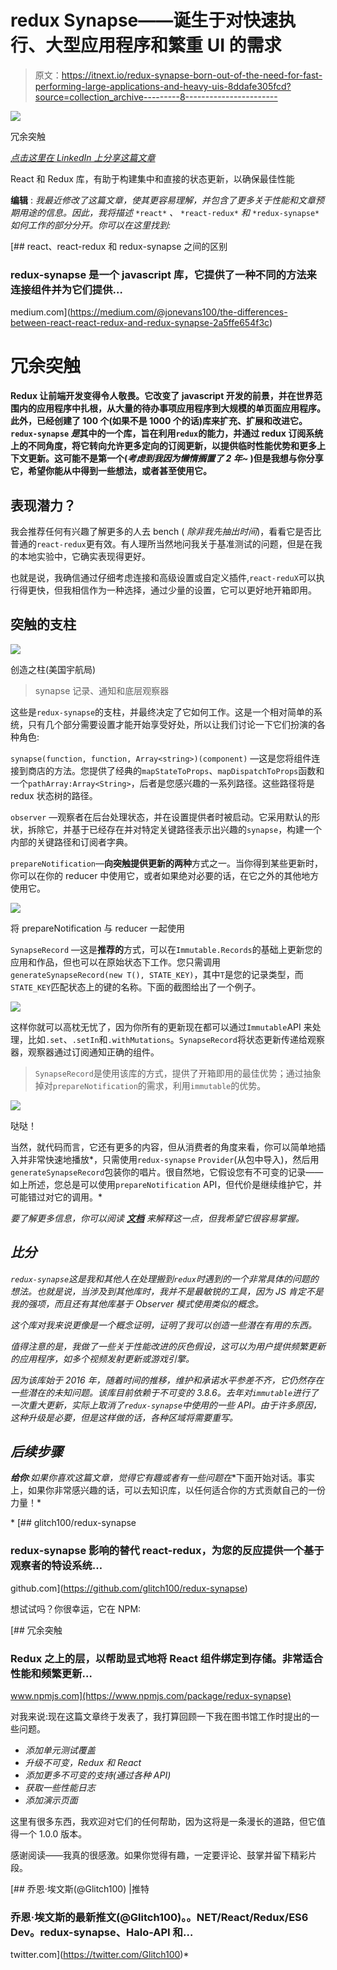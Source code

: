 # redux Synapse——诞生于对快速执行、大型应用程序和繁重 UI 的需求

> 原文：<https://itnext.io/redux-synapse-born-out-of-the-need-for-fast-performing-large-applications-and-heavy-uis-8ddafe305fcd?source=collection_archive---------8----------------------->

![](img/98e140c9c97a60000ebb5ff65eba6104.png)

冗余突触

[*点击这里在 LinkedIn 上分享这篇文章*](https://www.linkedin.com/cws/share?url=https%3A%2F%2Fitnext.io%2Fredux-synapse-born-out-of-the-need-for-fast-performing-large-applications-and-heavy-uis-8ddafe305fcd)

React 和 Redux 库，有助于构建集中和直接的状态更新，以确保最佳性能

**编辑** : *我最近修改了这篇文章，使其更容易理解，并包含了更多关于性能和文章预期用途的信息。因此，我将描述* `*react*` *、* `*react-redux*` *和* `*redux-synapse*` *如何工作的部分分开。你可以在这里找到:*

[](https://medium.com/@jonevans100/the-differences-between-react-react-redux-and-redux-synapse-2a5ffe654f3c) [## react、react-redux 和 redux-synapse 之间的区别

### redux-synapse 是一个 javascript 库，它提供了一种不同的方法来连接组件并为它们提供…

medium.com](https://medium.com/@jonevans100/the-differences-between-react-react-redux-and-redux-synapse-2a5ffe654f3c) 

# 冗余突触

**Redux 让前端开发变得令人敬畏。它改变了 javascript 开发的前景，并在世界范围内的应用程序中扎根，从大量的待办事项应用程序到大规模的单页面应用程序。此外，已经创建了 100 个(如果不是 1000 个的话)库来扩充、扩展和改进它。`redux-synapse` *是*其中的一个库，旨在利用`redux`的能力，并通过 redux 订阅系统上的不同角度，将它转向允许更多定向的订阅更新，以提供临时性能优势和更多上下文更新。这可能不是第一个(*考虑到我因为懒惰搁置了 2 年~* )但是我想与你分享它，希望你能从中得到一些想法，或者甚至使用它。**

## 表现潜力？

我会推荐任何有兴趣了解更多的人去 bench ( *除非我先抽出时间*)，看看它是否比普通的`react-redux`更有效。有人理所当然地问我关于基准测试的问题，但是在我的本地实验中，它确实表现得更好。

也就是说，我确信通过仔细考虑连接和高级设置或自定义插件,`react-reduX`可以执行得更快，但我相信作为一种选择，通过少量的设置，它可以更好地开箱即用。

## 突触的支柱

![](img/b2de0aca9f15331fcf56121d262b3bdf.png)

创造之柱(美国宇航局)

> synapse 记录、通知和底层观察器

这些是`redux-synapse`的支柱，并最终决定了它如何工作。这是一个相对简单的系统，只有几个部分需要设置才能开始享受好处，所以让我们讨论一下它们扮演的各种角色:

`synapse(function, function, Array<string>)(component)` —这是您将组件连接到商店的方法。您提供了经典的`mapStateToProps`、`mapDispatchToProps`函数和一个`pathArray:Array<String>`，后者是您感兴趣的一系列路径。这些路径将是 redux 状态树的路径。

`observer` —观察者在后台处理状态，并在设置提供者时被启动。它采用默认的形状，拆除它，并基于已经存在并对特定关键路径表示出兴趣的`synapse`，构建一个内部的关键路径和订阅者字典。

`prepareNotification`—**向突触提供更新的两种**方式之一。当你得到某些更新时，你可以在你的 reducer 中使用它，或者如果绝对必要的话，在它之外的其他地方使用它。

![](img/502875ecb5cdbdb87cb9ab88d09c7caf.png)

将 prepareNotification 与 reducer 一起使用

`SynapseRecord` —这是**推荐的**方式，可以在`Immutable.Records`的基础上更新您的应用和作品，但也可以在原始状态下工作。您只需调用`generateSynapseRecord(new T(), STATE_KEY)`，其中`T`是您的记录类型，而`STATE_KEY`匹配状态上的键的名称。下面的截图给出了一个例子。

![](img/9f8e165a42cae27b8c3598f4acf31feb.png)

这样你就可以高枕无忧了，因为你所有的更新现在都可以通过`Immutable`API 来处理，比如`.set`、`.setIn`和`.withMutations`。`SynapseRecord`将状态更新传递给观察器，观察器通过订阅通知正确的组件。

> `SynapseRecord`是使用该库的方式，提供了开箱即用的最佳优势；通过抽象掉对`prepareNotification`的需求，利用`immutable`的优势。

![](img/7c1151a82454bb7bec144c57c4c64d68.png)

哒哒！

当然，就代码而言，它还有更多的内容，但从消费者的角度来看，你可以简单地插入并非常快速地播放*，只需使用`redux-synapse` `Provider`(从包中导入)，然后用`generateSynapseRecord`包装你的唱片。很自然地，它假设您有不可变的记录——如上所述，您总是可以使用`prepareNotification` API，但代价是继续维护它，并可能错过对它的调用。*

*要了解更多信息，你可以阅读 [**文档**](https://github.com/glitch100/redux-synapse/tree/master/docs) 来解释这一点，但我希望它很容易掌握。*

## *比分*

*`redux-synapse`这是我和其他人在处理搬到`redux`时遇到的一个非常具体的问题的想法。也就是说，当涉及到其他库时，我并不是最敏锐的工具，因为 JS 肯定不是我的强项，而且还有其他库基于 Observer 模式使用类似的概念。*

*这个库对我来说更像是一个概念证明，证明了我可以创造一些潜在有用的东西。*

*值得注意的是，我做了一些关于性能改进的灰色假设，这可以为用户提供频繁更新的应用程序，如多个视频发射更新或游戏引擎。*

*因为该库始于 2016 年，随着时间的推移，维护和承诺水平参差不齐，它仍然存在一些潜在的未知问题。该库目前依赖于不可变的 3.8.6。去年对`immutable`进行了一次重大更新，实际上取消了`redux-synapse`中使用的一些 API。由于许多原因，这种升级是必要，但是这样做的话，各种区域将需要重写。*

## *后续步骤*

***给你**:如果你喜欢这篇文章，觉得它有趣或者有一些问题**在**下面开始对话。事实上，如果你非常感兴趣的话，可以去知识库，以任何适合你的方式贡献自己的一份力量！*

*[](https://github.com/glitch100/redux-synapse) [## glitch100/redux-synapse

### redux-synapse 影响的替代 react-redux，为您的反应提供一个基于观察者的特设系统…

github.com](https://github.com/glitch100/redux-synapse) 

想试试吗？你很幸运，它在 NPM:

[](https://www.npmjs.com/package/redux-synapse) [## 冗余突触

### Redux 之上的层，以帮助显式地将 React 组件绑定到存储。非常适合性能和频繁更新…

www.npmjs.com](https://www.npmjs.com/package/redux-synapse) 

对我来说:现在这篇文章终于发表了，我打算回顾一下我在图书馆工作时提出的一些问题。

*   *添加单元测试覆盖*
*   *升级不可变，Redux 和 React*
*   *添加更多不可变的支持(通过各种 API)*
*   *获取一些性能日志*
*   *添加演示页面*

这里有很多东西，我欢迎对它们的任何帮助，因为这将是一条漫长的道路，但它值得一个 1.0.0 版本。

感谢阅读——我真的很感激。如果你觉得有趣，一定要评论、鼓掌并留下精彩片段。

[](https://twitter.com/Glitch100) [## 乔恩·埃文斯(@Glitch100) |推特

### 乔恩·埃文斯的最新推文(@Glitch100)。。NET/React/Redux/ES6 Dev。redux-synapse、Halo-API 和…

twitter.com](https://twitter.com/Glitch100)*